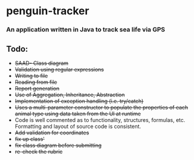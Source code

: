 # penguin-tracker
### An application written in Java to track sea life via GPS

## Todo:

* <del>SAAD- Class diagram</del>
* <del>Validation using regular expressions</del>
* <del>Writing to file</del>
* <del>Reading from file<del> 
* <del>Report generation<del>
* <del>Use of Aggregation, Inheritance, Abstraction</del>
* <del>Implementation of exception handling (i.e. try/catch)<del>
* <del>Uses a multi-parameter constructor to populate the properties of each animal type using data taken from the UI at runtime</del>
* Code is well commented as to functionality, structures, formulas, etc. Formatting and layout of source code is consistent.
* <del>Add validation for coordinates</del>
* <del>fix up class'</del>
* <del>fix class diagram before submitting</del>
* <del>re-check the rubric</del>
